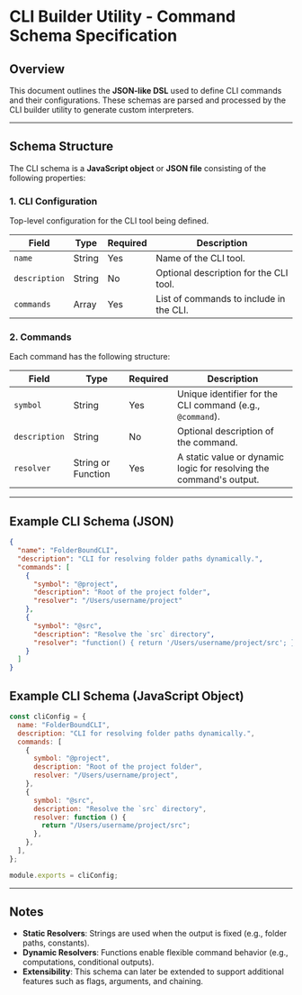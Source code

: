 # CLI Builder Utility - Command Schema Specification

## Overview

This document outlines the **JSON-like DSL** used to define CLI commands and their configurations. These schemas are
parsed and processed by the CLI builder utility to generate custom interpreters.

---

## Schema Structure

The CLI schema is a **JavaScript object** or **JSON file** consisting of the following properties:

### 1. CLI Configuration

Top-level configuration for the CLI tool being defined.

| Field         | Type   | Required | Description                             |
|---------------|--------|----------|-----------------------------------------|
| `name`        | String | Yes      | Name of the CLI tool.                   |
| `description` | String | No       | Optional description for the CLI tool.  |
| `commands`    | Array  | Yes      | List of commands to include in the CLI. |

### 2. Commands

Each command has the following structure:

| Field         | Type               | Required | Description                                                         |
|---------------|--------------------|----------|---------------------------------------------------------------------|
| `symbol`      | String             | Yes      | Unique identifier for the CLI command (e.g., `@command`).           |
| `description` | String             | No       | Optional description of the command.                                |
| `resolver`    | String or Function | Yes      | A static value or dynamic logic for resolving the command's output. |

---

## Example CLI Schema (JSON)

```json
{
  "name": "FolderBoundCLI",
  "description": "CLI for resolving folder paths dynamically.",
  "commands": [
    {
      "symbol": "@project",
      "description": "Root of the project folder",
      "resolver": "/Users/username/project"
    },
    {
      "symbol": "@src",
      "description": "Resolve the `src` directory",
      "resolver": "function() { return '/Users/username/project/src'; }"
    }
  ]
}
```

## Example CLI Schema (JavaScript Object)

```javascript
const cliConfig = {
  name: "FolderBoundCLI",
  description: "CLI for resolving folder paths dynamically.",
  commands: [
    {
      symbol: "@project",
      description: "Root of the project folder",
      resolver: "/Users/username/project",
    },
    {
      symbol: "@src",
      description: "Resolve the `src` directory",
      resolver: function () {
        return "/Users/username/project/src";
      },
    },
  ],
};

module.exports = cliConfig;
```

---

## Notes

- **Static Resolvers**: Strings are used when the output is fixed (e.g., folder paths, constants).
- **Dynamic Resolvers**: Functions enable flexible command behavior (e.g., computations, conditional outputs).
- **Extensibility**: This schema can later be extended to support additional features such as flags, arguments, and
  chaining.